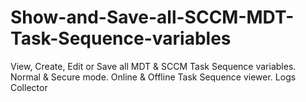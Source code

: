 # Show-and-Save-all-SCCM-MDT-Task-Sequence-variables
View, Create, Edit or Save all MDT &amp; SCCM Task Sequence variables. Normal &amp; Secure mode. Online &amp; Offline Task Sequence viewer. Logs Collector
